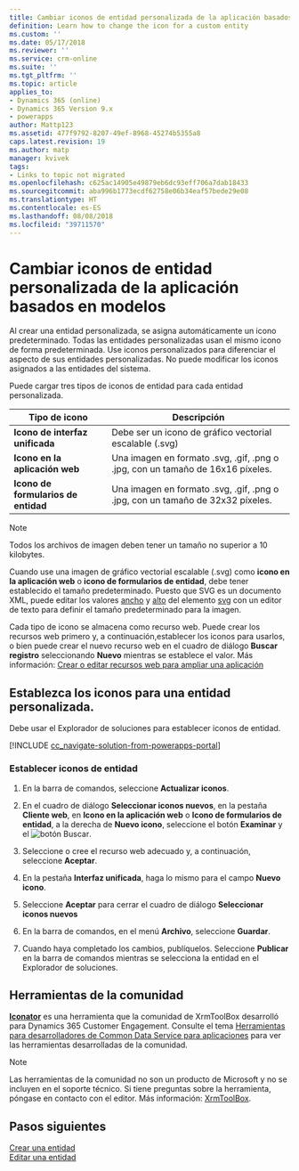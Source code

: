 ```yaml
---
title: Cambiar iconos de entidad personalizada de la aplicación basados en modelos en PowerApps | Microsoft Docs
definition: Learn how to change the icon for a custom entity
ms.custom: ''
ms.date: 05/17/2018
ms.reviewer: ''
ms.service: crm-online
ms.suite: ''
ms.tgt_pltfrm: ''
ms.topic: article
applies_to:
- Dynamics 365 (online)
- Dynamics 365 Version 9.x
- powerapps
author: Mattp123
ms.assetid: 477f9792-8207-49ef-8968-45274b5355a8
caps.latest.revision: 19
ms.author: matp
manager: kvivek
tags:
- Links to topic not migrated
ms.openlocfilehash: c625ac14905e49879eb6dc93eff706a7dab18433
ms.sourcegitcommit: aba996b1773ecdf62758e06b34eaf57bede29e08
ms.translationtype: HT
ms.contentlocale: es-ES
ms.lasthandoff: 08/08/2018
ms.locfileid: "39711570"
---
```

# <a name="change-model-driven-app-custom-entity-icons"></a>Cambiar iconos de entidad personalizada de la aplicación basados en modelos 

Al crear una entidad personalizada, se asigna automáticamente un icono predeterminado. Todas las entidades personalizadas usan el mismo icono de forma predeterminada. Use iconos personalizados para diferenciar el aspecto de sus entidades personalizadas. No puede modificar los iconos asignados a las entidades del sistema.  
  
 Puede cargar tres tipos de iconos de entidad para cada entidad personalizada. 

|Tipo de icono  |Descripción  |
|---------|---------|
|**Icono de interfaz unificada**|Debe ser un icono de gráfico vectorial escalable (.svg) |
|**Icono en la aplicación web**|Una imagen en formato .svg, .gif, .png o .jpg, con un tamaño de 16x16 píxeles.|
|**Icono de formularios de entidad**|Una imagen en formato .svg, .gif, .png o .jpg, con un tamaño de 32x32 píxeles.|

> [!NOTE]
> Todos los archivos de imagen deben tener un tamaño no superior a 10 kilobytes.
>
> Cuando use una imagen de gráfico vectorial escalable (.svg) como **icono en la aplicación web** o **icono de formularios de entidad**, debe tener establecido el tamaño predeterminado. Puesto que SVG es un documento XML, puede editar los valores [ancho](https://developer.mozilla.org/docs/Web/SVG/Attribute/width) y [alto](https://developer.mozilla.org/docs/Web/SVG/Attribute/height) del elemento [svg](https://developer.mozilla.org/docs/Web/SVG/Element/svg) con un editor de texto para definir el tamaño predeterminado para la imagen.

Cada tipo de icono se almacena como recurso web. Puede crear los recursos web primero y, a continuación,establecer los iconos para usarlos, o bien puede crear el nuevo recurso web en el cuadro de diálogo **Buscar registro** seleccionando **Nuevo** mientras se establece el valor. Más información: [Crear o editar recursos web para ampliar una aplicación](create-edit-web-resources.md)

## <a name="set-the-icons-for-a-custom-entity"></a>Establezca los iconos para una entidad personalizada.

Debe usar el Explorador de soluciones para establecer iconos de entidad.

[!INCLUDE [cc_navigate-solution-from-powerapps-portal](../../includes/cc_navigate-solution-from-powerapps-portal.md)]

### <a name="set-entity-icons"></a>Establecer iconos de entidad

1. En la barra de comandos, seleccione **Actualizar iconos**.  
  
2. En el cuadro de diálogo **Seleccionar iconos nuevos**, en la pestaña **Cliente web**, en **Icono en la aplicación web** o **Icono de formularios de entidad**, a la derecha de **Nuevo icono**, seleccione el botón **Examinar** y el ![botón Buscar](media/lookup-button-4.gif).
3. Seleccione o cree el recurso web adecuado y, a continuación, seleccione **Aceptar**. 
4. En la pestaña **Interfaz unificada**, haga lo mismo para el campo **Nuevo icono**.
5. Seleccione **Aceptar** para cerrar el cuadro de diálogo **Seleccionar iconos nuevos**
6. En la barra de comandos, en el menú **Archivo**, seleccione **Guardar**.  
7. Cuando haya completado los cambios, publíquelos. Seleccione **Publicar** en la barra de comandos mientras se selecciona la entidad en el Explorador de soluciones.
  
## <a name="community-tools"></a>Herramientas de la comunidad

**[Iconator](https://www.xrmtoolbox.com/plugins/MscrmTools.Iconator/)** es una herramienta que la comunidad de XrmToolBox desarrolló para Dynamics 365 Customer Engagement. Consulte el tema [Herramientas para desarrolladores de Common Data Service para aplicaciones](https://docs.microsoft.com/dynamics365/customer-engagement/developer/developer-tools) para ver las herramientas desarrolladas de la comunidad.

> [!NOTE]
> Las herramientas de la comunidad no son un producto de Microsoft y no se incluyen en el soporte técnico. Si tiene preguntas sobre la herramienta, póngase en contacto con el editor. Más información: [XrmToolBox](https://www.xrmtoolbox.com).

## <a name="next-steps"></a>Pasos siguientes  
[Crear una entidad](../common-data-service/create-edit-entities.md)<br />
[Editar una entidad](../common-data-service/edit-entities.md)
